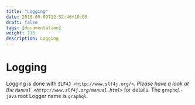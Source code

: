 ```yaml
---
title: "Logging"
date: 2018-09-09T12:52:46+10:00
draft: false
tags: [documentation]
weight: 115
description: Logging
---
```

# Logging

Logging is done with `SLF4J <http://www.slf4j.org/>`_. Please have a look at the `Manual <http://www.slf4j.org/manual.html>`_ for details.
The ``graphql-java`` root Logger name is ``graphql``.